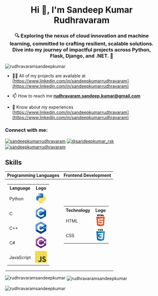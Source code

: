 <!DOCTYPE html>
<html lang="en">
<head>
  <meta charset="UTF-8">
  <meta name="viewport" content="width=device-width, initial-scale=1.0">
</head>
<body>
<h1 align="center">Hi 👋, I'm Sandeep Kumar Rudhravaram</h1>
<h3 align="center">🔍 Exploring the nexus of cloud innovation and machine learning, committed to crafting resilient, scalable solutions. Dive into my journey of impactful projects across Python, Flask, Django, and .NET. 🚀</h3>

<p align="left"> <img src="https://komarev.com/ghpvc/?username=rudhravaramsandeepkumar&label=Profile%20views&color=0e75b6&style=flat" alt="rudhravaramsandeepkumar" /> </p>

- 👨‍💻 All of my projects are available at [https://www.linkedin.com/in/sandeepkumarrudhravaram](https://www.linkedin.com/in/sandeepkumarrudhravaram)

- 📫 How to reach me **rudhravaram.sandeep.kumar@gmail.com**

- 📄 Know about my experiences [https://www.linkedin.com/in/sandeepkumarrudhravaram](https://www.linkedin.com/in/sandeepkumarrudhravaram)

<h3 align="left">Connect with me:</h3>
<p align="left">
<a href="https://linkedin.com/in/sandeepkumarrudhravaram" target="blank"><img align="center" src="https://raw.githubusercontent.com/rahuldkjain/github-profile-readme-generator/master/src/images/icons/Social/linked-in-alt.svg" alt="sandeepkumarrudhravaram" height="30" width="40" /></a>
<a href="https://www.hackerearth.com/@sandeepkumar_rsk" target="blank"><img align="center" src="https://raw.githubusercontent.com/rahuldkjain/github-profile-readme-generator/master/src/images/icons/Social/hackerearth.svg" alt="@sandeepkumar_rsk" height="30" width="40" /></a>
<a href="https://discord.gg/sandeepkumarrudhravaram" target="blank"><img align="center" src="https://raw.githubusercontent.com/rahuldkjain/github-profile-readme-generator/master/src/images/icons/Social/discord.svg" alt="sandeepkumarrudhravaram" height="30" width="40" /></a>
</p>

## Skills

| Programming Languages | Frontend Development |
|-----------------------|----------------------|
| <table><tr><th>Language</th><th>Logo</th></tr><tr><td>Python</td><td><img src="https://raw.githubusercontent.com/devicons/devicon/master/icons/python/python-original.svg" alt="Python" width="40" height="40"></td></tr><tr><td>C</td><td><img src="https://raw.githubusercontent.com/devicons/devicon/master/icons/c/c-original.svg" alt="C" width="40" height="40"></td></tr><tr><td>C++</td><td><img src="https://raw.githubusercontent.com/devicons/devicon/master/icons/cplusplus/cplusplus-original.svg" alt="C++" width="40" height="40"></td></tr><tr><td>C#</td><td><img src="https://raw.githubusercontent.com/devicons/devicon/master/icons/csharp/csharp-original.svg" alt="C#" width="40" height="40"></td></tr><tr><td>JavaScript</td><td><img src="https://raw.githubusercontent.com/devicons/devicon/master/icons/javascript/javascript-original.svg" alt="JavaScript" width="40" height="40"></td></tr></table> | <table><tr><th>Technology</th><th>Logo</th></tr><tr><td>HTML</td><td><img src="https://raw.githubusercontent.com/devicons/devicon/master/icons/html5/html5-original-wordmark.svg" alt="HTML" width="40" height="40"></td></tr><tr><td>CSS</td><td><img src="https://raw.githubusercontent.com/devicons/devicon/master/icons/css3/css3-original-wordmark.svg" alt="CSS" width="40" height="40"></td></tr></table> |



<p><img align="left" src="https://github-readme-stats.vercel.app/api/top-langs?username=rudhravaramsandeepkumar&show_icons=true&locale=en&layout=compact" alt="rudhravaramsandeepkumar" /></p>

<p>&nbsp;<img align="center" src="https://github-readme-stats.vercel.app/api?username=rudhravaramsandeepkumar&show_icons=true&locale=en" alt="rudhravaramsandeepkumar" /></p>

<p><img align="center" src="https://github-readme-streak-stats.herokuapp.com/?user=rudhravaramsandeepkumar&" alt="rudhravaramsandeepkumar" /></p>
</body>
</html>
